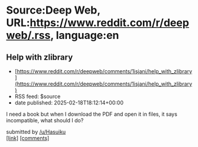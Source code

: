# Source:Deep Web, URL:https://www.reddit.com/r/deepweb/.rss, language:en

## Help with zlibrary
 - [https://www.reddit.com/r/deepweb/comments/1isjani/help_with_zlibrary](https://www.reddit.com/r/deepweb/comments/1isjani/help_with_zlibrary)
 - RSS feed: $source
 - date published: 2025-02-18T18:12:14+00:00

<!-- SC_OFF --><div class="md"><p>I need a book but when I download the PDF and open it in files, it says incompatible, what should I do?</p> </div><!-- SC_ON --> &#32; submitted by &#32; <a href="https://www.reddit.com/user/Hasuiku"> /u/Hasuiku </a> <br/> <span><a href="https://www.reddit.com/r/deepweb/comments/1isjani/help_with_zlibrary/">[link]</a></span> &#32; <span><a href="https://www.reddit.com/r/deepweb/comments/1isjani/help_with_zlibrary/">[comments]</a></span>

